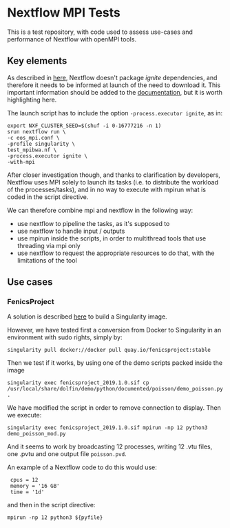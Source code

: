 # Nextflow MPI Tests

This is a test repository, with code used to assess use-cases and performance of Nextflow with openMPI tools.


## Key elements


As described in [here](https://github.com/nextflow-io/nextflow/issues/118), Nextflow doesn't package *ignite* dependencies, and therefore it needs to be informed at launch of the need to download it.
This important information should be added to the [documentation](https://www.nextflow.io/docs/latest/ignite.html#linux-slurm-launcher), but it is worth highlighting here.

The launch script has to include the option ```-process.executor ignite```, as in:

```
export NXF_CLUSTER_SEED=$(shuf -i 0-16777216 -n 1)
srun nextflow run \
-c eos_mpi.conf \
-profile singularity \
test_mpibwa.nf \
-process.executor ignite \
-with-mpi
```

After closer investigation though, and thanks to clarification by developers, Nextflow uses MPI solely to launch its tasks (i.e. to distribute the workload of the processes/tasks), and in no way to execute with mpirun what is coded in the script directive.

We can therefore combine mpi and nextflow in the following way:

- use nextflow to pipeline the tasks, as it's supposed to
- use nextflow to handle input / outputs
- use mpirun inside the scripts, in order to multithread tools that use threading via mpi only
- use nextflow to request the appropriate resources to do that, with the limitations of the tool



## Use cases


### FenicsProject

A solution is described [here](https://bitbucket.org/fenics-project/docker/src/master/dockerfiles/build-singularity-images.sh) to build a Singularity image.

However, we have tested first a conversion from Docker to Singularity in an environment with sudo rights, simply by:

```
singularity pull docker://docker pull quay.io/fenicsproject:stable
```

Then we test if it works, by using one of the demo scripts packed inside the image

```
singularity exec fenicsproject_2019.1.0.sif cp /usr/local/share/dolfin/demo/python/documented/poisson/demo_poisson.py .
```

We have modified the script in order to remove connection to display.
Then we execute:

```
singularity exec fenicsproject_2019.1.0.sif mpirun -np 12 python3 demo_poisson_mod.py
```

And it seems to work by broadcasting 12 processes, writing 12 .vtu files, one .pvtu and one output file ```poisson.pvd```.


An example of a Nextflow code to do this would use:

```
 cpus = 12
 memory = '16 GB'
 time = '1d'
```

and then in the script directive:

```
mpirun -np 12 python3 ${pyfile}
```